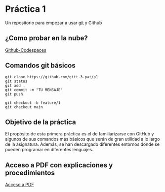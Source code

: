 # Práctica 1

Un repositorio para empezar a usar [git](https://git-scm.com/) y Github

## ¿Como probar en la nube?

[Github-Codespaces](https://github.com/features/codespaces)

## Comandos git básicos

```
git clone https://github.com/gitt-3-pat/p1
git status
git add .
git commit -m "TU MENSAJE"
git push

git checkout -b feature/1
git checkout main
```

## Objetivo de la práctica
El propósito de esta primera práctica es el de familiarizarse con GitHub y algunos de sus comandos más básicos que serán de gran utilidad a lo largo de la asignatura.
Además, se han descargado diferentes entornos donde se pueden programar en diferentes lenguajes.

## Acceso a PDF con explicaciones y procedimientos
[Acceso a PDF](https://github.com/alvaromoraga/p1/blob/main/Pr%C3%A1ctica%201%20PAT.pdf)



